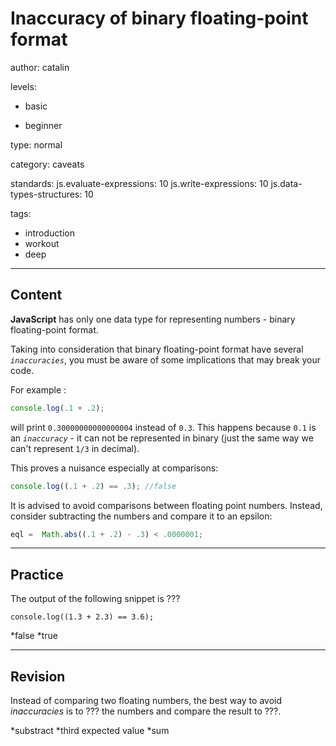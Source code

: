# Inaccuracy of binary floating-point format
author: catalin

levels:

  - basic

  - beginner

type: normal

category: caveats

standards:
  js.evaluate-expressions: 10
  js.write-expressions: 10
  js.data-types-structures: 10

tags:
  - introduction
  - workout
  - deep

---
## Content

**JavaScript** has only one data type for representing numbers - binary floating-point format.

Taking into consideration that binary floating-point format have several *`inaccuracies`*, you must be aware of some implications that may break your code.

For example :
```javascript
console.log(.1 + .2);

```
will print `0.30000000000000004` instead of `0.3`. This happens because `0.1` is an *`inaccuracy`* - it can not be represented in binary (just the same way we can't represent `1/3` in decimal).

This proves a nuisance especially at comparisons:
```javascript
console.log((.1 + .2) == .3); //false
```
It is advised to avoid comparisons between floating point numbers. Instead, consider subtracting the numbers and compare it to an epsilon:
```javascript
eql =  Math.abs((.1 + .2) - .3) < .0000001;

```

---
## Practice

The output of the following snippet is ???
```
console.log((1.3 + 2.3) == 3.6);
```
*false
*true

---
## Revision

Instead of comparing two floating numbers, the best way to avoid *inaccuracies* is to ??? the numbers and compare the result to ???.

*substract
*third expected value
*sum
